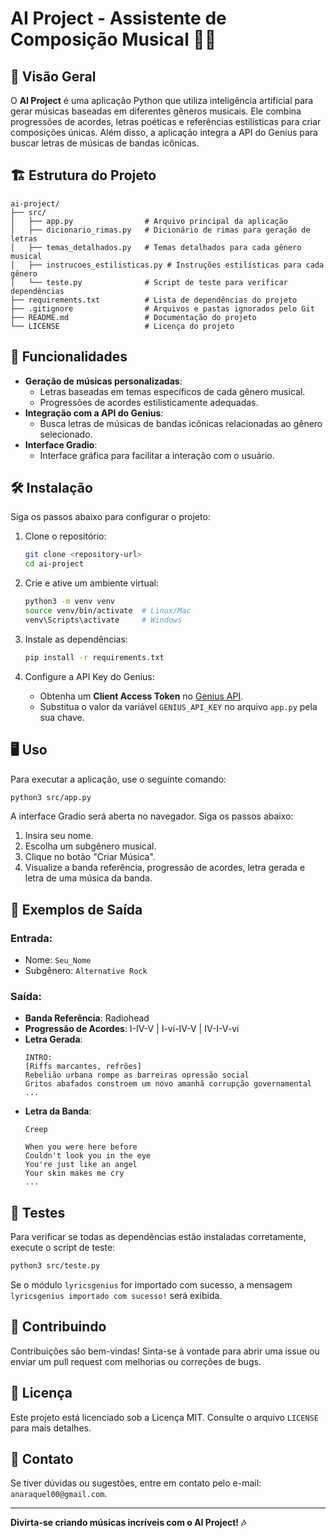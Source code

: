 # AI Project - Assistente de Composição Musical 🎸🤖

## 📖 Visão Geral
O **AI Project** é uma aplicação Python que utiliza inteligência artificial para gerar músicas baseadas em diferentes gêneros musicais. Ele combina progressões de acordes, letras poéticas e referências estilísticas para criar composições únicas. Além disso, a aplicação integra a API do Genius para buscar letras de músicas de bandas icônicas.

## 🏗️ Estrutura do Projeto
```
ai-project/
├── src/
│   ├── app.py                # Arquivo principal da aplicação
│   ├── dicionario_rimas.py   # Dicionário de rimas para geração de letras
│   ├── temas_detalhados.py   # Temas detalhados para cada gênero musical
│   ├── instrucoes_estilisticas.py # Instruções estilísticas para cada gênero
│   └── teste.py              # Script de teste para verificar dependências
├── requirements.txt          # Lista de dependências do projeto
├── .gitignore                # Arquivos e pastas ignorados pelo Git
├── README.md                 # Documentação do projeto
└── LICENSE                   # Licença do projeto
```

## 🚀 Funcionalidades
- **Geração de músicas personalizadas**:
  - Letras baseadas em temas específicos de cada gênero musical.
  - Progressões de acordes estilisticamente adequadas.
- **Integração com a API do Genius**:
  - Busca letras de músicas de bandas icônicas relacionadas ao gênero selecionado.
- **Interface Gradio**:
  - Interface gráfica para facilitar a interação com o usuário.

## 🛠️ Instalação
Siga os passos abaixo para configurar o projeto:

1. Clone o repositório:
   ```bash
   git clone <repository-url>
   cd ai-project
   ```

2. Crie e ative um ambiente virtual:
   ```bash
   python3 -m venv venv
   source venv/bin/activate  # Linux/Mac
   venv\Scripts\activate     # Windows
   ```

3. Instale as dependências:
   ```bash
   pip install -r requirements.txt
   ```

4. Configure a API Key do Genius:
   - Obtenha um **Client Access Token** no [Genius API](https://genius.com/api-clients).
   - Substitua o valor da variável `GENIUS_API_KEY` no arquivo `app.py` pela sua chave.

## 🖥️ Uso
Para executar a aplicação, use o seguinte comando:

```bash
python3 src/app.py
```

A interface Gradio será aberta no navegador. Siga os passos abaixo:
1. Insira seu nome.
2. Escolha um subgênero musical.
3. Clique no botão "Criar Música".
4. Visualize a banda referência, progressão de acordes, letra gerada e letra de uma música da banda.

## 🎵 Exemplos de Saída
### Entrada:
- Nome: `Seu_Nome`
- Subgênero: `Alternative Rock`

### Saída:
- **Banda Referência**: Radiohead
- **Progressão de Acordes**: I-IV-V | I-vi-IV-V | IV-I-V-vi
- **Letra Gerada**:
  ```
  INTRO:
  [Riffs marcantes, refrões]
  Rebelião urbana rompe as barreiras opressão social
  Gritos abafados constroem um novo amanhã corrupção governamental
  ...
  ```
- **Letra da Banda**:
  ```
  Creep

  When you were here before
  Couldn't look you in the eye
  You're just like an angel
  Your skin makes me cry
  ...
  ```

## 🧪 Testes
Para verificar se todas as dependências estão instaladas corretamente, execute o script de teste:

```bash
python3 src/teste.py
```

Se o módulo `lyricsgenius` for importado com sucesso, a mensagem `lyricsgenius importado com sucesso!` será exibida.

## 📂 Contribuindo
Contribuições são bem-vindas! Sinta-se à vontade para abrir uma issue ou enviar um pull request com melhorias ou correções de bugs.

## 📜 Licença
Este projeto está licenciado sob a Licença MIT. Consulte o arquivo `LICENSE` para mais detalhes.

## 📧 Contato
Se tiver dúvidas ou sugestões, entre em contato pelo e-mail: `anaraquel00@gmail.com`.

---
**Divirta-se criando músicas incríveis com o AI Project! 🎶**